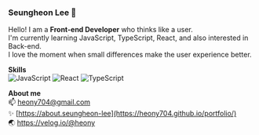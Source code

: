 ### Seungheon Lee 🌱
Hello! I am a **Front-end Developer** who thinks like a user.  
I'm currently learning JavaScript, TypeScript, React, and also interested in Back-end.  
I love the moment when small differences make the user experience better. 

**Skills**  
![JavaScript](https://img.shields.io/badge/-JavaScript-F7DF1E?style=flat-square&logo=JavaScript&logoColor=black) 
![React](https://img.shields.io/badge/-React-61DAFB?style=flat-square&logo=React&logoColor=black) 
![TypeScript](https://img.shields.io/badge/-TypeScript-3178C6?style=flat-square&logo=TypeScript&logoColor=white) 

**About me**  
📫 heony704@gmail.com  
✨ [https://about.seungheon-lee](https://heony704.github.io/portfolio/)  
🌏 https://velog.io/@heony



<!-- ### Top Langs
[![Top Langs](https://github-readme-stats.vercel.app/api/top-langs/?username=anuraghazra&layout=compact)](https://github.com/anuraghazra/github-readme-stats) -->

<!--
**SeungHe0n/SeungHe0n** is a ✨ _special_ ✨ repository because its `README.md` (this file) appears on your GitHub profile.

Here are some ideas to get you started:

- 🔭 I’m currently working on ...
- 🌱 I’m currently learning ...
- 👯 I’m looking to collaborate on ...
- 🤔 I’m looking for help with ...
- 💬 Ask me about ...
- 📫 How to reach me: ...
- 😄 Pronouns: ...
- ⚡ Fun fact: ...
-->
